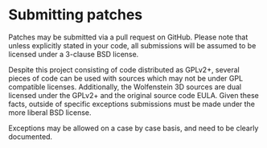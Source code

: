 Submitting patches
==================

Patches may be submitted via a pull request on GitHub. Please note that
unless explicitly stated in your code, all submissions will be assumed
to be licensed under a 3-clause BSD license.

Despite this project consisting of code distributed as GPLv2+,
several pieces of code can be used with sources which may not be under
GPL compatible licenses. Additionally, the Wolfenstein 3D sources are
dual licensed under the GPLv2+ and the original source code EULA.
Given these facts, outside of specific exceptions submissions
must be made under the more liberal BSD license.

Exceptions may be allowed on a case by case basis,
and need to be clearly documented.
